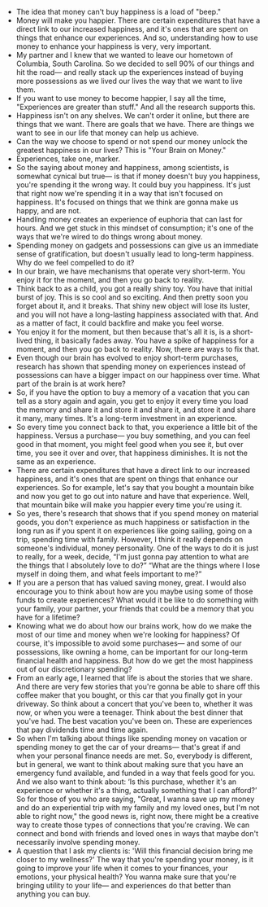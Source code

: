- The idea that money can't buy happiness is a load of "beep."
- Money will make you happier.
There are certain expenditures that have a direct link
to our increased happiness, and it's ones
that are spent on things that enhance our experiences.
And so, understanding how to use money to enhance
your happiness is very, very important.
- My partner and I knew that we wanted to leave
our hometown of Columbia, South Carolina.
So we decided to sell 90% of our things and hit the road—
and really stack up the experiences
instead of buying more possessions as we lived
our lives the way that we want to live them.
- If you want to use money to become happier,
I say all the time,
"Experiences are greater than stuff."
And all the research supports this.
- Happiness isn't on any shelves.
We can't order it online,
but there are things that we want.
There are goals that we have.
There are things we want to see in our life
that money can help us achieve.
- Can the way we choose to spend or not spend
our money unlock the greatest happiness in our lives?
This is "Your Brain on Money."
- Experiences, take one, marker.
- So the saying about money
and happiness, among scientists,
is somewhat cynical but true— is that if money doesn't
buy you happiness, you're spending it the wrong way.
It could buy you happiness.
It's just that right now we're spending it
in a way that isn't focused on happiness.
It's focused on things that we think
are gonna make us happy, and are not.
- Handling money creates an experience
of euphoria that can last for hours.
And we get stuck in this mindset of consumption;
it's one of the ways that we're wired
to do things wrong about money.
- Spending money on gadgets and possessions
can give us an immediate sense of gratification,
but doesn't usually lead to long-term happiness.
Why do we feel compelled to do it?
- In our brain, we have mechanisms
that operate very short-term.
You enjoy it for the moment,
and then you go back to reality.
- Think back to as a child, you got a really shiny toy.
You have that initial burst of joy.
This is so cool and so exciting.
And then pretty soon you forget about it, and it breaks.
That shiny new object will lose its luster,
and you will not have a long-lasting
happiness associated with that.
And as a matter of fact, it could
backfire and make you feel worse.
- You enjoy it for the moment,
but then because that's all it is,
is a short-lived thing, it basically fades away.
You have a spike of happiness for a moment,
and then you go back to reality.
Now, there are ways to fix that.
- Even though our brain has evolved
to enjoy short-term purchases,
research has shown that spending money
on experiences instead of possessions can have
a bigger impact on our happiness over time.
What part of the brain is at work here?
- So, if you have the option to buy a memory of a vacation
that you can tell as a story again and again,
you get to enjoy it every time you load the memory
and share it and store it and share it,
and store it and share it many, many times.
It's a long-term investment
in an experience.
- So every time you connect back to that,
you experience a little bit of the happiness.
Versus a purchase— you buy something,
and you can feel good in that moment,
you might feel good when you see it, but over time,
you see it over and over, that happiness diminishes.
It is not the same as an experience.
- There are certain expenditures that have a direct link
to our increased happiness, and it's ones
that are spent on things that enhance our experiences.
So for example, let's say that you bought
a mountain bike and now you get to go out
into nature and have that experience.
Well, that mountain bike will make you
happier every time you're using it.
- So yes, there's research that shows
that if you spend money on material goods,
you don't experience as much happiness
or satisfaction in the long run as if you spent it
on experiences like going sailing,
going on a trip, spending time with family.
However, I think it really depends
on someone's individual, money personality.
One of the ways to do it is just to really,
for a week, decide, “I'm just gonna pay attention
to what are the things that I absolutely love to do?”
“What are the things where I lose myself
in doing them, and what feels important to me?”
- If you are a person that has valued saving money, great.
I would also encourage you
to think about how are you maybe using
some of those funds to create experiences?
What would it be like to do something
with your family, your partner, your friends
that could be a memory that you have for a lifetime?
- Knowing what we do about how our brains work,
how do we make the most of our time and money
when we're looking for happiness?
Of course, it's impossible to avoid some purchases—
and some of our possessions, like owning a home,
can be important for our long-term
financial health and happiness.
But how do we get the most happiness
out of our discretionary spending?
- From an early age, I learned that life
is about the stories that we share.
And there are very few stories that you're gonna be able
to share off this coffee maker that you bought,
or this car that you finally got in your driveway.
So think about a concert that you've been to,
whether it was now, or when you were a teenager.
Think about the best dinner that you've had.
The best vacation you've been on.
These are experiences that pay dividends
time and time again.
- So when I'm talking about things like spending money
on vacation or spending money
to get the car of your dreams— that's great
if and when your personal finance needs are met.
So, everybody is different, but in general,
we want to think about making sure
that you have an emergency fund available,
and funded in a way that feels good for you.
And we also want to think about: ‘Is this purchase,
whether it's an experience or whether it's a thing,
actually something that I can afford?’
So for those of you who are saying,
"Great, I wanna save up my money
and do an experiential trip
with my family and my loved ones,
but I'm not able to right now,"
the good news is, right now, there might be a creative way
to create those types of connections that you're craving.
We can connect and bond with friends
and loved ones in ways that maybe
don't necessarily involve spending money.
- A question that I ask my clients is:
'Will this financial decision
bring me closer to my wellness?'
The way that you're spending your money,
is it going to improve your life
when it comes to your finances,
your emotions, your physical health?
You wanna make sure that you're
bringing utility to your life—
and experiences do that better than anything you can buy.